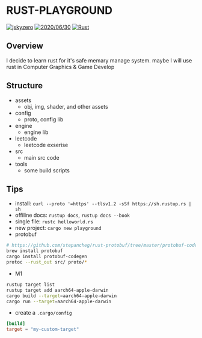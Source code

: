 # RUST-PLAYGROUND
[![jskyzero](https://img.shields.io/badge/Author-jskyzero-brightgreen.svg?style=flat)](/)
[![2020/06/30](https://img.shields.io/badge/Data-2020/06/30-brightgreen.svg?style=flat)](/)
[![Rust](https://github.com/jskyzero/Rust.Playground/actions/workflows/rust.yml/badge.svg)](https://github.com/jskyzero/Rust.Playground/actions/workflows/rust.yml)


## Overview

I decide to learn rust for it's safe memary manage system. maybe I will use rust in Computer Graphics & Game Develop


## Structure

+ assets
  + obj, img, shader, and other assets
+ config
  + proto, config lib
+ engine
  + engine lib
+ leetcode
  + leetcode exserise
+ src
  + main src code
+ tools
  + some build scripts


## Tips

+ install: `curl --proto '=https' --tlsv1.2 -sSf https://sh.rustup.rs | sh`
+ offiline docs: `rustup docs`, `rustup docs --book`
+ single file: `rustc helloworld.rs`
+ new project: `cargo new playground`
+ protobuf

```bash
# https://github.com/stepancheg/rust-protobuf/tree/master/protobuf-codegen
brew install protobuf
cargo install protobuf-codegen
protoc --rust_out src/ proto/*
```

+ M1

```bash
rustup target list
rustup target add aarch64-apple-darwin
cargo build --target=aarch64-apple-darwin
cargo run --target=aarch64-apple-darwin
```

+ create a `.cargo/config`

```toml
[build]
target = "my-custom-target"
```
